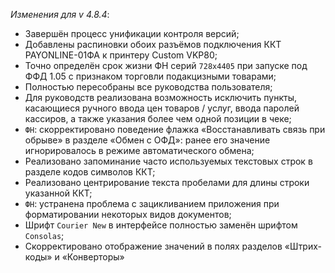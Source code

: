 _Изменения для v 4.8.4_:
- Завершён процесс унификации контроля версий;
- Добавлены распиновки обоих разъёмов подключения ККТ PAYONLINE-01ФА к принтеру Custom VKP80;
- Точно определён срок жизни ФН серий `728x4405` при запуске под ФФД 1.05 с признаком торговли подакцизными товарами;
- Полностью пересобраны все руководства пользователя;
- Для руководств реализована возможность исключить пункты, касающиеся ручного ввода цен товаров / услуг, ввода паролей кассиров, а также указания более чем одной позиции в чеке;
- `ФН`: скорректировано поведение флажка «Восстанавливать связь при обрыве» в разделе «Обмен с ОФД»: ранее его значение игнорировалось в режиме автоматического обмена;
- Реализовано запоминание часто используемых текстовых строк в разделе кодов символов ККТ;
- Реализовано центрирование текста пробелами для длины строки указанной ККТ;
- `ФН`: устранена проблема с зацикливанием приложения при форматировании некоторых видов документов;
- Шрифт `Courier New` в интерфейсе полностью заменён шрифтом `Consolas`;
- Скорректировано отображение значений в полях разделов «Штрих-коды» и «Конверторы»
